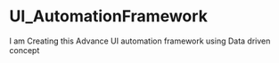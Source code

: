 # UI_AutomationFramework
I am Creating this Advance UI automation framework using Data driven concept
